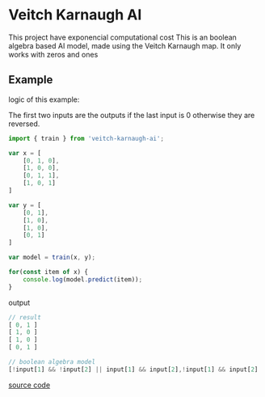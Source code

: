 # Veitch Karnaugh AI


This project have exponencial computational cost
This is an boolean algebra based AI model, made using the Veitch Karnaugh map. It only works with zeros and ones

## Example

logic of this example:

The first two inputs are the outputs if the last input is 0 otherwise they are reversed.

```js
import { train } from 'veitch-karnaugh-ai';

var x = [
    [0, 1, 0],
    [1, 0, 0],
    [0, 1, 1],
    [1, 0, 1]
]

var y = [
    [0, 1],
    [1, 0],
    [1, 0],
    [0, 1]
]

var model = train(x, y);

for(const item of x) {
    console.log(model.predict(item));
}
```
output
```js
// result
[ 0, 1 ]
[ 1, 0 ]
[ 1, 0 ]
[ 0, 1 ]

// boolean algebra model
[!input[1] && !input[2] || input[1] && input[2],!input[1] && input[2] || input[1] && !input[2]]
```

[source code](https://github.com/Thiago099/veitch-karnaugh-ai-example)
